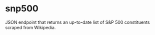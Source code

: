 # snp500
JSON endpoint that returns an up-to-date list of S&amp;P 500 constituents scraped from Wikipedia.
